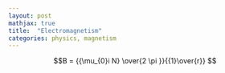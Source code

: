 ```yaml
---
layout: post
mathjax: true
title:  "Electromagnetism"
categories: physics, magnetism
---
```

$$B = {{\mu_{0}i N} \over{2 \pi }}{{1}\over{r}} $$
